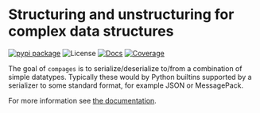 Structuring and unstructuring for complex data structures
=========================================================

[![pypi package][pypi-image]][pypi-link] ![License][pypi-license-image] [![Docs][rtd-image]][rtd-link] [![Coverage][cov-image]][cov-link]

The goal of `compages` is to serialize/deserialize to/from a combination of simple datatypes.
Typically these would by Python builtins supported by a serializer to some standard format, for example JSON or MessagePack.

For more information see [the documentation](https://compages.readthedocs.io/en/latest/).


[pypi-image]: https://img.shields.io/pypi/v/compages
[pypi-link]: https://pypi.org/project/compages/
[pypi-license-image]: https://img.shields.io/pypi/l/compages
[rtd-image]: https://readthedocs.org/projects/compages/badge/?version=latest
[rtd-link]: https://compages.readthedocs.io/en/latest/
[cov-image]: https://codecov.io/gh/fjarri-eth/compages/branch/master/graph/badge.svg?token=RZP1LK1HB2
[cov-link]: https://codecov.io/gh/fjarri-eth/compages
